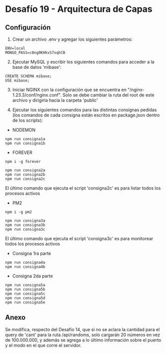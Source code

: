 # Desafío 19 - Arquitectura de Capas

## Configuración

1) Crear un archivo .env y agregar los siguientes parámetros:

```
ENV=local
MONGO_PASS=c8ng0KHkvS7xqhCB
```

2) Ejecutar MySQL y escribir los siguientes comandos para acceder a la base de datos 'mibase':

```
CREATE SCHEMA mibase;
USE mibase;
```

3) Iniciar NGINX con la configuración que se encuentra en "/nginx-1.23.3/conf/nginx.conf". Solo se debe cambiar la ruta del root de este archivo y dirigirla hacia la carpeta 'public'

4) Ejecutar los siguientes comandos para las distintas consignas pedidas (los comandos de cada consigna están escritos en package.json dentro de los scripts):

* NODEMON

```
npm run consigna1a
npm run consigna1b
```

* FOREVER

```
npm i -g forever
```

```
npm run consigna2a
npm run consigna2b
npm run consigna2c
```

El último comando que ejecuta el script 'consigna2c' es para listar todos los procesos activos

* PM2

```
npm i -g pm2
```
```
npm run consigna3a
npm run consigna3b
npm run consigna3c
```

El último comando que ejecuta el script 'consigna3c' es para monitorear todos los procesos activos

* Consigna 1ra parte

```
npm run consigna4a
npm run consigna4b
```

* Consigna 2da parte

```
npm run consigna5a
npm run consigna5b
npm run consigna5c
npm run consigna5d
npm run consigna5e
```

## Anexo

Se modifica, respecto del Desafío 14, que si no se aclara la cantidad para el query de 'cant' para la ruta /api/randoms, solo cargarán 20 números en vez de 100.000.000, y además se agrega a lo último información sobre el puerto y el modo en el que corre el servidor.